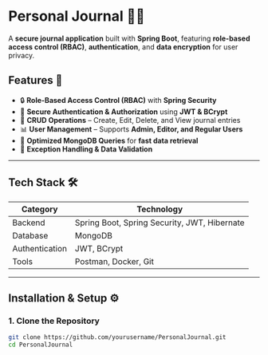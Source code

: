 # Personal Journal 📝🔐  
A **secure journal application** built with **Spring Boot**, featuring **role-based access control (RBAC)**, **authentication**, and **data encryption** for user privacy.

## Features 🚀  
- 🔒 **Role-Based Access Control (RBAC)** with **Spring Security**  
- 🔑 **Secure Authentication & Authorization** using **JWT & BCrypt**  
- 📝 **CRUD Operations** – Create, Edit, Delete, and View journal entries  
- 📊 **User Management** – Supports **Admin, Editor, and Regular Users**  
- 💾 **Optimized MongoDB Queries** for **fast data retrieval**  
- 🔐 **Exception Handling & Data Validation**  

---

## Tech Stack 🛠️  
| Category       | Technology                |
|---------------|--------------------------|
| Backend       | Spring Boot, Spring Security, JWT, Hibernate |
| Database      | MongoDB |
| Authentication | JWT, BCrypt |
| Tools        | Postman, Docker, Git |

---

## Installation & Setup ⚙️  

### 1. Clone the Repository  
```bash
git clone https://github.com/yourusername/PersonalJournal.git
cd PersonalJournal
